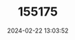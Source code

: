 ---
title: "155175"
category: "Gerres infasciatus"
draft: false
date: 2024-02-22 13:03:52
languages:
  English: ["Nonbanded Whipfin Mojarra"]
---